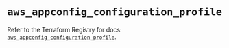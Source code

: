 # `aws_appconfig_configuration_profile`

Refer to the Terraform Registry for docs: [`aws_appconfig_configuration_profile`](https://registry.terraform.io/providers/hashicorp/aws/6.14.1/docs/resources/appconfig_configuration_profile).
